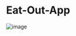 # Eat-Out-App
![image](https://user-images.githubusercontent.com/100036964/221417081-e9aedc75-b1cd-4765-b258-3dc772d6864e.png)

